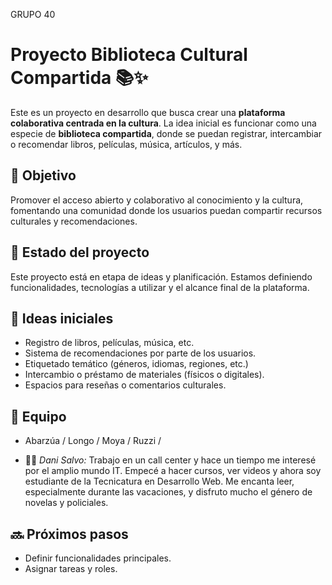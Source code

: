 GRUPO 40

# Proyecto Biblioteca Cultural Compartida 📚✨

Este es un proyecto en desarrollo que busca crear una **plataforma colaborativa centrada en la cultura**. La idea inicial es funcionar como una especie de **biblioteca compartida**, donde se puedan registrar, intercambiar o recomendar libros, películas, música, artículos, y más.

## 🎯 Objetivo

Promover el acceso abierto y colaborativo al conocimiento y la cultura, fomentando una comunidad donde los usuarios puedan compartir recursos culturales y recomendaciones.

## 🚧 Estado del proyecto

Este proyecto está en etapa de ideas y planificación. Estamos definiendo funcionalidades, tecnologías a utilizar y el alcance final de la plataforma.

## 🧠 Ideas iniciales

- Registro de libros, películas, música, etc.
- Sistema de recomendaciones por parte de los usuarios.
- Etiquetado temático (géneros, idiomas, regiones, etc.)
- Intercambio o préstamo de materiales (físicos o digitales).
- Espacios para reseñas o comentarios culturales.

## 👥 Equipo

- Abarzúa / Longo / Moya / Ruzzi / 

- 👩🏻 *Dani Salvo:* Trabajo en un call center y hace un tiempo me interesé por el amplio mundo IT. Empecé a hacer cursos, ver videos y ahora soy estudiante de la Tecnicatura en Desarrollo Web. Me encanta leer, especialmente durante las vacaciones, y disfruto mucho el género de novelas y policiales.

## 🔜 Próximos pasos

- Definir funcionalidades principales.
- Asignar tareas y roles.




